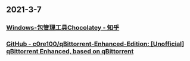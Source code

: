 
## 2021-3-7

### [Windows-包管理工具Chocolatey - 知乎](https://zhuanlan.zhihu.com/p/93910353)

### [GitHub - c0re100/qBittorrent-Enhanced-Edition: [Unofficial] qBittorrent Enhanced, based on qBittorrent](http://github.com/c0re100/qBittorrent-Enhanced-Edition)